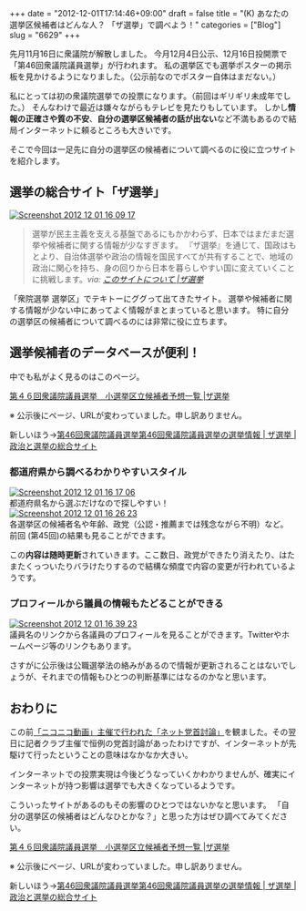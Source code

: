 +++
date = "2012-12-01T17:14:46+09:00"
draft = false
title = "(K) あなたの選挙区候補者はどんな人？ 「ザ選挙」で調べよう！"
categories = ["Blog"]
slug = "6629"
+++

先月11月16日に衆議院が解散しました。
今月12月4日公示、12月16日投開票で「第46回衆議院議員選挙」が行われます。
私の選挙区でも選挙ポスターの掲示板を見かけるようになりました。（公示前なのでポスター自体はまだない。）

私にとっては初の衆議院選挙での投票になります。（前回はギリギリ未成年でした。）
そんなわけで最近は嫌々ながらもテレビを見たりもしています。
しかし<strong>情報の正確さや質の不安</strong>、<strong>自分の選挙区候補者の話が出ない</strong>など不満もあるので結局インターネットに頼るところも大きいです。

そこで今回は一足先に自分の選挙区の候補者について調べるのに役に立つサイトを紹介します。<!--more--><h2>選挙の総合サイト「ザ選挙」</h2>
<div class="center"><a href="http://knk-n.com/images/2012/12/screenshot-2012-12-01-16.09.17.jpg"><img src="http://knk-n.com/images/2012/12/screenshot-2012-12-01-16.09.17.jpg" alt="Screenshot 2012 12 01 16 09 17" title="screenshot 2012-12-01 16.09.17.jpg" border="0" width="" height="" /></a></div>
<blockquote title=%E2%80%9Dこのサイトについて |ザ選挙%E2%80%9D cite=%E2%80%9Dhttp://go2senkyo.com/about%E2%80%9D>選挙が民主主義を支える基盤であるにもかかわらず、日本ではまだまだ選挙や候補者に関する情報が少なすぎます。
『ザ選挙』を通じて、国政はもとより、自治体選挙や政治の情報を国民すべてが共有することで、地域の政治に関心を持ち、身の回りから日本を暮らしやすい国に変えていくことに挑戦します。<cite>via: <a href=%E2%80%9Dhttp://go2senkyo.com/about%E2%80%9D target=%E2%80%9D_blank%E2%80%9D>このサイトについて |ザ選挙</a></cite></blockquote>

「衆院選挙 選挙区」でテキトーにググって出てきたサイト。
選挙や候補者に関する情報が少ない中にあってよく情報がまとまっていると思います。
特に自分の選挙区の候補者について調べるのには非常に役に立ちます。

<h2>選挙候補者のデータベースが便利！</h2>
中でも私がよく見るのはこのページ。

<del><p><a  href="http://go2senkyo.com/blog/archives/1916" target="_blank">第４６回衆議院議員選挙　小選挙区立候補者予想一覧 |ザ選挙</a><script type="text/javascript">var url = "http://go2senkyo.com/blog/archives/1916";</script><script src="http://api.b.st-hatena.com/entry.count?url=http://go2senkyo.com/blog/archives/1916&callback=hatebTxt"></script></p></del>
※ 公示後にページ、URLが変わっていました。申し訳ありません。
<p>新しいほう→<a  href="http://go2senkyo.com/elections/2012120822386.html" target="_blank">第46回衆議院議員選挙第46回衆議院議員選挙の選挙情報 | ザ選挙 | 政治と選挙の総合サイト</a><script type="text/javascript">var url = "http://go2senkyo.com/elections/2012120822386.html";</script><script src="http://api.b.st-hatena.com/entry.count?url=http://go2senkyo.com/elections/2012120822386.html&callback=hatebTxt"></script></p>

<h3>都道府県から調べるわかりやすいスタイル</h3>
<div class="center"><a href="http://knk-n.com/images/2012/12/screenshot-2012-12-01-16.17.06.jpg"><img src="http://knk-n.com/images/2012/12/screenshot-2012-12-01-16.17.06.jpg" alt="Screenshot 2012 12 01 16 17 06" title="screenshot 2012-12-01 16.17.06.jpg" border="0" width="" height="" /></a></div>
都道府県名から選ぶだけなので探しやすい！

<div class="center"><a href="http://knk-n.com/images/2012/12/screenshot_2012-12-01_16.26.23.jpg"><img src="http://knk-n.com/images/2012/12/screenshot_2012-12-01_16.26.23.jpg" alt="Screenshot 2012 12 01 16 26 23" title="screenshot_2012-12-01_16.26.23.jpg" border="0" width="" height="" /></a></div>
各選挙区の候補者名や年齢、政党（公認・推薦までは残念ながら不明）など。
前回 (第45回)の結果も見ることができます。

この<strong>内容は随時更新</strong>されていきます。ここ数日、政党ができたり消えたり、はたまたくっついたりバラけたりするので結構な頻度で内容の変更が行われているようです。

<h3>プロフィールから議員の情報もたどることができる</h3>
<div class="center"><a href="http://knk-n.com/images/2012/12/screenshot_2012-12-01_16.39.23.jpg"><img src="http://knk-n.com/images/2012/12/screenshot_2012-12-01_16.39.23.jpg" alt="Screenshot 2012 12 01 16 39 23" title="screenshot_2012-12-01_16.39.23.jpg" border="0" width="" height="" /></a></div>
議員名のリンクから各議員のプロフィールを見ることができます。Twitterやホームページ等のリンクもあります。

さすがに公示後は公職選挙法の絡みがあるので情報が更新されることはないでしょうが、それまでの情報もひとつの判断基準にはなるのかなと思います。

<h2>おわりに</h2>
この前<a href="http://news.nicovideo.jp/watch/nw445357" target="_blank">「ニコニコ動画」主催で行われた「ネット党首討論」</a>を観ました。その翌日に記者クラブ主催で恒例の党首討論があったわけですが、インターネットが先駆けて行ったということの意味はなかなか大きい。

インターネットでの投票実現は今後どうなっていくかわかりませんが、確実にインターネットが持つ影響は選挙でも大きくなっているようです。

こういったサイトがあるのもその影響のひとつではないかなと思います。
「自分の選挙区の候補者はどんなひとかな？」と思った方はぜひ調べてみてください。

<del><p><a  href="http://go2senkyo.com/blog/archives/1916" target="_blank">第４６回衆議院議員選挙　小選挙区立候補者予想一覧 |ザ選挙</a><script type="text/javascript">var url = "http://go2senkyo.com/blog/archives/1916";</script><script src="http://api.b.st-hatena.com/entry.count?url=http://go2senkyo.com/blog/archives/1916&callback=hatebTxt"></script></p></del>
※ 公示後にページ、URLが変わっていました。申し訳ありません。
<p>新しいほう→<a  href="http://go2senkyo.com/elections/2012120822386.html" target="_blank">第46回衆議院議員選挙第46回衆議院議員選挙の選挙情報 | ザ選挙 | 政治と選挙の総合サイト</a><script type="text/javascript">var url = "http://go2senkyo.com/elections/2012120822386.html";</script><script src="http://api.b.st-hatena.com/entry.count?url=http://go2senkyo.com/elections/2012120822386.html&callback=hatebTxt"></script></p>
